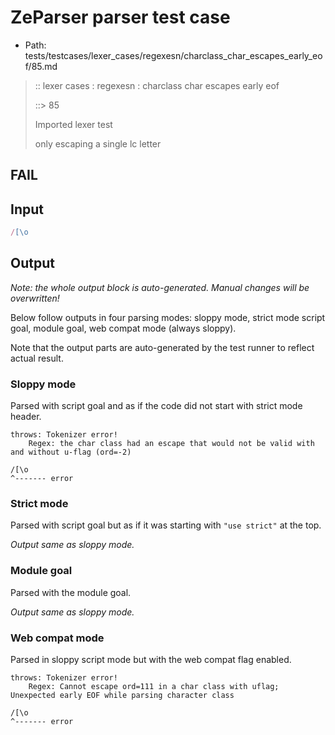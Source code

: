 # ZeParser parser test case

- Path: tests/testcases/lexer_cases/regexesn/charclass_char_escapes_early_eof/85.md

> :: lexer cases : regexesn : charclass char escapes early eof
>
> ::> 85
>
> Imported lexer test
>
> only escaping a single lc letter

## FAIL

## Input

`````js
/[\o
`````

## Output

_Note: the whole output block is auto-generated. Manual changes will be overwritten!_

Below follow outputs in four parsing modes: sloppy mode, strict mode script goal, module goal, web compat mode (always sloppy).

Note that the output parts are auto-generated by the test runner to reflect actual result.

### Sloppy mode

Parsed with script goal and as if the code did not start with strict mode header.

`````
throws: Tokenizer error!
    Regex: the char class had an escape that would not be valid with and without u-flag (ord=-2)

/[\o
^------- error
`````

### Strict mode

Parsed with script goal but as if it was starting with `"use strict"` at the top.

_Output same as sloppy mode._

### Module goal

Parsed with the module goal.

_Output same as sloppy mode._

### Web compat mode

Parsed in sloppy script mode but with the web compat flag enabled.

`````
throws: Tokenizer error!
    Regex: Cannot escape ord=111 in a char class with uflag; Unexpected early EOF while parsing character class

/[\o
^------- error
`````

